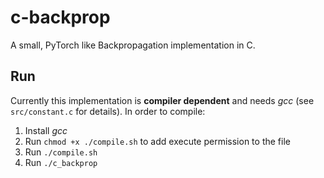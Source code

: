 # c-backprop
A small, PyTorch like Backpropagation implementation in C.

## Run
Currently this implementation is **compiler dependent** and needs *gcc* (see `src/constant.c` for details).
In order to compile:

1. Install *gcc*
2. Run `chmod +x ./compile.sh` to add execute permission to the file
3. Run `./compile.sh`
4. Run `./c_backprop`
